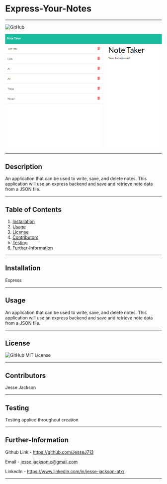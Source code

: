 # Express-Your-Notes

---

![GitHub](https://img.shields.io/github/license/JesseJ713/Express-Your-Notes?style=plastic)

![Express-Your-Notes Screenshot](./assets/note-taker-screenshot.PNG?raw=true "Express-Your-Notes")

---

## Description

An application that can be used to write, save, and delete notes. This application will use an express backend and save and retrieve note data from a JSON file.

---

## Table of Contents

1. [Installation](https://github.com/JesseJ713/Express-Your-Notes#Installation)
2. [Usage](https://github.com/JesseJ713/Express-Your-Notes#Usage)
3. [License](https://github.com/JesseJ713/Express-Your-Notes#License)
4. [Contributors](https://github.com/JesseJ713/Express-Your-Notes#Contributors)
5. [Testing](https://github.com/JesseJ713/Express-Your-Notes#Testing)
6. [Further-Information](https://github.com/JesseJ713/Express-Your-Notes#Further-Information)

---

## Installation

Express

---

## Usage

An application that can be used to write, save, and delete notes. This application will use an express backend and save and retrieve note data from a JSON file.

---

## License

![GitHub](https://img.shields.io/github/license/JesseJ713/Express-Your-Notes?style=plastic)
MIT License

---

## Contributors

Jesse Jackson

---

## Testing

Testing applied throughout creation

---

## Further-Information

Github Link - https://github.com/JesseJ713

Email - jesse.jackson.c@gmail.com

LinkedIn - https://www.linkedin.com/in/jesse-jackson-atx/

---
